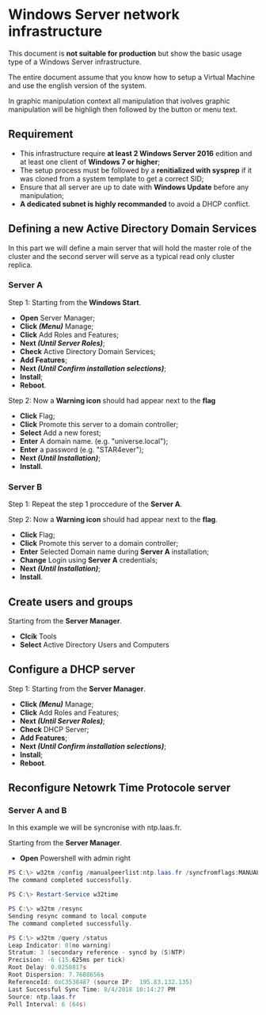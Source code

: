 # Windows Server network infrastructure

This document is **not suitable for production** but show the basic usage type of a Windows Server infrastructure.

The entire document assume that you know how to setup a Virtual Machine and use the english version of the system.

In graphic manipulation context all manipulation that ivolves graphic manipulation will be highligh then followed by the button or menu text.

## Requirement

- This infrastructure require **at least 2 Windows Server 2016** edition and at least one client of **Windows 7 or higher**;
- The setup process must be followed by a **renitialized with sysprep** if it was cloned from a system template to get a correct SID;
- Ensure that all server are up to date with **Windows Update** before any manipulation;
- **A dedicated subnet is highly recommanded** to avoid a DHCP conflict.

## Defining a new Active Directory Domain Services

In this part we will define a main server that will hold the master role of the cluster and the second server will serve as a typical read only cluster replica.

### Server A

Step 1: Starting from the **Windows Start**.

- **Open**  Server Manager;
- **Click _(Menu)_** Manage;
- **Click** Add Roles and Features;
- **Next _(Until Server Roles)_**;
- **Check** Active Directory Domain Services;
- **Add Features**;
- **Next _(Until Confirm installation selections)_**;
- **Install**;
- **Reboot**.

Step 2: Now a **Warning icon** should had appear next to the **flag**

- **Click** Flag;
- **Click** Promote this server to a domain controller;
- **Select** Add a new forest;
- **Enter** A domain name. (e.g. "universe.local");
- **Enter** a password (e.g. "STAR4ever");
- **Next _(Until Installation)_**;
- **Install**.

### Server B

Step 1: Repeat the step 1 proccedure of the **Server A**.

Step 2: Now a **Warning icon** should had appear next to the **flag**.

- **Click** Flag;
- **Click** Promote this server to a domain controller;
- **Enter** Selected Domain name during **Server A** installation;
- **Change** Login using **Server A** credentials;
- **Next _(Until Installation)_**;
- **Install**.

## Create users and groups

Starting from the **Server Manager**.

- **Clcik** Tools
- **Select** Active Directory Users and Computers

## Configure a DHCP server

Step 1: Starting from the **Server Manager**.

- **Click _(Menu)_** Manage;
- **Click** Add Roles and Features;
- **Next _(Until Server Roles)_**;
- **Check** DHCP Server;
- **Add Features**;
- **Next _(Until Confirm installation selections)_**;
- **Install**;
- **Reboot**.

## Reconfigure Netowrk Time Protocole server

### Server A and B

In this example we will be syncronise with ntp.laas.fr.

Starting from the **Server Manager**.

- **Open** Powershell with admin right

```powershell
PS C:\> w32tm /config /manualpeerlist:ntp.laas.fr /syncfromflags:MANUAL
The command completed successfully.

PS C:\> Restart-Service w32time

PS C:\> w32tm /resync
Sending resync command to local compute
The command completed successfully.

PS C:\> w32tm /query /status
Leap Indicator: 0(no warning)
Stratum: 3 (secondary reference - syncd by (S)NTP)
Precision: -6 (15.625ms per tick)
Root Delay: 0.0258817s
Root Dispersion: 7.7688656s
ReferenceId: 0xC3538487 (source IP:  195.83.132.135)
Last Successful Sync Time: 8/4/2018 10:14:27 PM
Source: ntp.laas.fr
Poll Interval: 6 (64s)
```
